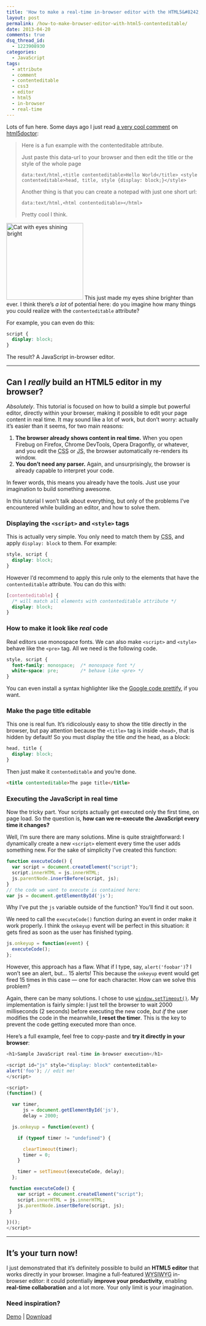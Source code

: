 ```yaml
---
title: 'How to make a real-time in-browser editor with the HTML5&#8242;s contenteditable attribute'
layout: post
permalink: /how-to-make-browser-editor-with-html5-contenteditable/
date: 2013-04-20
comments: true
dsq_thread_id:
  - 1223908930
categories:
  - JavaScript
tags:
  - attribute
  - comment
  - contenteditable
  - css3
  - editor
  - html5
  - in-browser
  - real-time
---
```


<p>
  Lots of fun here. Some days ago I just read <a href="http://html5doctor.com/the-contenteditable-attribute/#comment-21228" target="_blank" rel="external nofollow">a very cool comment</a> on <a href="http://html5doctor.com/" target="_blank" rel="external nofollow">html5doctor</a>:
</p>

<blockquote>
  <p>
    Here is a fun example with the contenteditable attribute.
  </p>

  <p>
    Just paste this data-url to your browser and then edit the title or the style of the whole page
  </p>

  <p>
    <code>data:text/html,&lt;title contenteditable&gt;Hello World&lt;/title&gt; &lt;style contenteditable&gt;head, title, style {display: block;}&lt;/style&gt;</code>
  </p>

  <p>
    Another thing is that you can create a notepad with just one short url:
  </p>

  <p>
    <code>data:text/html,&lt;html contenteditable&gt;&lt;/html&gt;</code>
  </p>

  <p>
    Pretty cool I think.
  </p>
</blockquote>

<p>
  <img src="/images/cat2.jpg" alt="Cat with eyes shining bright" width="200" height="200" class="basic-alignment right" /></a> This just made my eyes shine brighter than ever. I think there&#8217;s <em>a lot</em> of potential here: do you imagine how many things you could realize with the <code>contenteditable</code> attribute?
</p>

<p>
  For example, you can even do this:
</p>

``` css
script {
  display: block;
}
```

<p>
  The result? A JavaScript in-browser editor.
</p>

<hr />

<h2>
  Can I <em>really</em> build an HTML5 editor in my browser?
</h2>

<p>
  <em>Absolutely</em>. This tutorial is focused on how to build a simple but powerful editor, directly within your browser, making it possible to edit your page content in real time. It may sound like a lot of work, but don&#8217;t worry: actually it&#8217;s easier than it seems, for two main reasons:
</p>

<ol>
  <li>
    <strong>The browser already shows content in real time.</strong> When you open Firebug on Firefox, Chrome DevTools, Opera Dragonfly, or whatever, and you edit the <abbr title="Cascading Style Sheets">CSS</abbr> or <abbr title="JavaScript">JS</abbr>, the browser automatically re-renders its window.
  </li>
  <li>
    <strong>You don&#8217;t need any parser.</strong> Again, and unsurprisingly, the browser is already capable to interpret your code.
  </li>
</ol>

<p>
  In fewer words, this means you already have the tools. Just use your imagination to build something awesome.
</p>

<p>
  In this tutorial I won&#8217;t talk about everything, but only of the problems I&#8217;ve encountered while building an editor, and how to solve them.
</p>

<h3>
  Displaying the <code>&lt;script></code> and <code>&lt;style></code> tags
</h3>

<p>
  This is actually very simple. You only need to match them by <abbr title="Cascading Style Sheets">CSS</abbr>, and apply <code>display: block</code> to them. For example:
</p>

``` css
style, script {
  display: block;
}
```

<p>
  However I&#8217;d recommend to apply this rule only to the elements that have the <code>contenteditable</code> attribute. You can do this with:
</p>

``` css
[contenteditable] {
  /* will match all elements with contenteditable attribute */
  display: block;
}
```

<h3>
  How to make it look like <em>real</em> code
</h3>

<p>
  Real editors use monospace fonts. We can also make <code>&lt;script></code> and <code>&lt;style></code> behave like the <code>&lt;pre></code> tag. All we need is the following code.
</p>

``` css
style, script {
  font-family: monospace;  /* monospace font */
  white-space: pre;        /* behave like <pre> */
}
```

<p>
  You can even install a syntax highlighter like the <a href="https://code.google.com/p/google-code-prettify/" target="_blank" rel="external nofollow">Google code prettify</a>, if you want.
</p>

<h3>
  Make the page title editable
</h3>

<p>
  This one is real fun. It&#8217;s ridicolously easy to show the title directly in the browser, but pay attention because the <code>&lt;title></code> tag is inside <code>&lt;head></code>, that is hidden by default! So you must display the title <em>and</em> the head, as a block:
</p>

``` css
head, title {
  display: block;
}
```

<p>
  Then just make it <code>contenteditable</code> and you&#8217;re done.
</p>

``` html
<title contenteditable>The page title</title>
```

<h3>
  Executing the JavaScript in real time
</h3>

<p>
  Now the tricky part. Your scripts actually get executed only the first time, on page load. So the question is, <strong>how can we re-execute the JavaScript every time it changes?</strong>
</p>

<p>
  Well, I&#8217;m sure there are many solutions. Mine is quite straightforward: I dynamically create a new <code>&lt;script></code> element every time the user adds something new. For the sake of simplicity I&#8217;ve created this function:
</p>

``` javascript
function executeCode() {
  var script = document.createElement("script");
  script.innerHTML = js.innerHTML;
  js.parentNode.insertBefore(script, js);
}
// the code we want to execute is contained here:
var js = document.getElementById('js');
```

<p>
  Why I&#8217;ve put the <code>js</code> variable outside of the function? You&#8217;ll find it out soon.
</p>

<p>
  We need to call the <code>executeCode()</code> function during an event in order make it work properly. I think the <code>onkeyup</code> event will be perfect in this situation: it gets fired as soon as the user has finished typing.
</p>

``` javascript
js.onkeyup = function(event) {
  executeCode();
};
```

<p>
  However, this approach has a flaw. What if I type, say, <code>alert('foobar')</code>? I won&#8217;t see an alert, but&#8230; 15 alerts! This because the <code>onkeyup</code> event would get fired 15 times in this case — one for each character. How can we solve this problem?
</p>

<p>
  Again, there can be many solutions. I chose to use <a href="https://developer.mozilla.org/en-US/docs/DOM/window.setTimeout" target="_blank" rel="external nofollow"><code>window.setTimeout()</code></a>. My implementation is fairly simple: I just tell the browser to wait 2000 milliseconds (2 seconds) before executing the new code, <em>but if</em> the user modifies the code in the meanwhile, <strong> I reset the timer</strong>. This is the key to prevent the code getting executed more than once.
</p>

<p>
  Here&#8217;s a full example, feel free to copy-paste and <strong>try it directly in your browser</strong>:
</p>

``` javascript
<h1>Sample JavaScript real-time in-browser execution</h1>

<script id="js" style="display: block" contenteditable>
alert('foo'); // edit me!
</script>

<script>
(function() {

  var timer,
      js = document.getElementById('js'),
      delay = 2000;

  js.onkeyup = function(event) {

    if (typeof timer != "undefined") {

      clearTimeout(timer);
      timer = 0;
    }

    timer = setTimeout(executeCode, delay);
  };

 function executeCode() {
    var script = document.createElement("script");
    script.innerHTML = js.innerHTML;
    js.parentNode.insertBefore(script, js);
 }

})();
</script>
```

<hr />

<h2>
  It&#8217;s your turn now!
</h2>

<p>
  I just demonstrated that it&#8217;s definitely possible to build an <strong>HTML5 editor</strong> that works directly in your browser. Imagine a full-featured <abbr title="What You See Is What You Get">WYSIWYG</abbr> in-browser editor: it could potentially <strong>improve your productivity</strong>, enabling <strong>real-time collaboration</strong> and a lot more. Your only limit is your imagination.
</p>

<h3>
  Need inspiration?
</h3>

<a href="/demo/html5editor/" target="_blank">Demo</a> |
<a href="https://github.com/simonewebdesign/html5editor/archive/master.zip" target="_blank" rel="external nofollow">Download</a>
